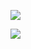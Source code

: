 ![](https://cdn.jsdelivr.net/gh/lyhcc/Picture_Repository/img/navie.gif)


![](https://cdn.jsdelivr.net/gh/lyhcc/Picture_Repository/img/20191019170322.png)